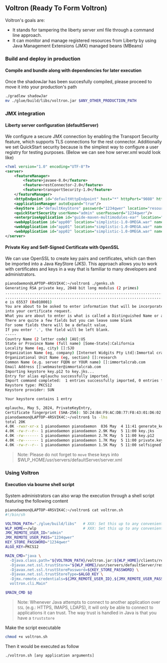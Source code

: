 ## Voltron (Ready To Form Voltron)
Voltron's goals are:
- It stands for tampering the liberty server xml file through a command line approach.
- It can monitor and manage registered resources from Liberty by using Java Management Extensions (JMX) managed beans (MBeans)

### Build and deploy in production
#### Compile and bundle along with dependencies for later execution
Once the shadowJar has been succesfully compiled, please proceed to move it into your production's path
```sh
./gradlew shadowJar
mv ./glue/build/libs/voltron.jar $ANY_OTHER_PRODUCTION_PATH
```

### JMX integration
#### Liberty server configuration (defaultServer)
We configure a secure JMX connection by enabling the Transport Security feature, which supports TLS connections for the rest connector. Additionally we set QuickStart security because is the simplest way to configure a user registry for testing purposes. (Below we can see how server.xml would look like)
```xml
<?xml version="1.0" encoding="UTF-8"?>
<server>
    <featureManager>
        <feature>javaee-8.0</feature>
        <feature>restConnector-2.0</feature>
        <feature>transportSecurity-1.0</feature>
    </featureManager>
    <httpEndpoint id="defaultHttpEndpoint" host="*" httpPort="9080" httpsPort="9443"/>
    <applicationManager autoExpand="true"/>
    <keyStore id="defaultKeyStore" password="1234qwer" location="resources/security/key.p12"/>
    <quickStartSecurity userName="admin" userPassword="1234qwer"/>
    <enterpriseApplication id="guide-maven-multimodules-ear" location="guide-maven-multimodules-ear.ear" name="guide-maven-multimodules-ear"/>
    <webApplication id="app00" location="simplistic-1.0-OMEGA.war" name="app00" contextRoot="pocland00"/>
    <webApplication id="app01" location="simplistic-1.0-OMEGA.war" name="app01" contextRoot="pocland01"/>
    <webApplication id="app02" location="simplistic-1.0-OMEGA.war" name="app02" contextRoot="pocland02"/>
</server>
```

#### Private Key and Self-Signed Certificate with OpenSSL
We can use OpenSSL to create key pairs and certificates, which can then be imported into a Java KeyStore (JKS). This approach allows you to work with certificates and keys in a way that is familiar to many developers and administrators.
```sh
pianodaemon@LAPTOP-4RSVIK4C:~/voltron$ ./genks.sh
Generating RSA private key, 2048 bit long modulus (2 primes)
.............................................................................+++++
...............................................................................................................+++++
e is 65537 (0x010001)
You are about to be asked to enter information that will be incorporated
into your certificate request.
What you are about to enter is what is called a Distinguished Name or a DN.
There are quite a few fields but you can leave some blank
For some fields there will be a default value,
If you enter '.', the field will be left blank.
-----
Country Name (2 letter code) [AU]:US
State or Province Name (full name) [Some-State]:California
Locality Name (eg, city) []:SJO
Organization Name (eg, company) [Internet Widgits Pty Ltd]:Immortal crab systems
Organizational Unit Name (eg, section) []:research
Common Name (e.g. server FQDN or YOUR name) []:immortalcrab.com
Email Address []:webmaster@immortalcrab.com
Importing keystore key.p12 to key.jks...
Entry for alias eplauchu successfully imported.
Import command completed:  1 entries successfully imported, 0 entries failed or cancelled
Keystore type: PKCS12
Keystore provider: SUN

Your keystore contains 1 entry

eplauchu, May 5, 2024, PrivateKeyEntry,
Certificate fingerprint (SHA-256): 5D:24:B4:F9:AC:DB:77:F8:43:01:D6:02:20:57:DC:C9:EC:9D:57:08:3D:8C:DF:4C:33:8C:A2:4A:AC:60:3D:CD
pianodaemon@LAPTOP-4RSVIK4C:~/voltron$ ls -lhs
total 20K
4.0K -rwxr-xr-x 1 pianodaemon pianodaemon  836 May  4 11:41 generate_key_store.sh
4.0K -rw-r--r-- 1 pianodaemon pianodaemon 2.9K May  5 11:00 key.jks
4.0K -rw------- 1 pianodaemon pianodaemon 2.7K May  5 11:00 key.p12
4.0K -rw------- 1 pianodaemon pianodaemon 1.7K May  5 11:00 private.key
4.0K -rw-r--r-- 1 pianodaemon pianodaemon 1.5K May  5 11:00 selfsigned.crt
```
> Note: Please do not forget to `move` these keys into $WLP_HOME/usr/servers/defaultServer/server.xml

### Using Voltron
#### Execution via bourne shell script
System administrators can also wrap the execution through a shell script featuring the following content
```sh
pianodaemon@LAPTOP-4RSVIK4C:~/voltron$ cat voltron.sh
#!/bin/sh

VOLTRON_PATH="./glue/build/libs"   # XXX: Set this up to any convenient path of yours
WLP_HOME=~/wlp                     # XXX: Set this up to any convenient path of yours
JMX_REMOTE_USER_ID="admin"
JMX_REMOTE_USER_PASS="1234qwer"
KEY_STORE_PASSWORD="1234qwer"
ALGO_KEY=PKCS12

MAIN_CMD="java \
  -Djava.class.path="${VOLTRON_PATH}/voltron.jar:${WLP_HOME}/clients/restConnector.jar" \
  -Djavax.net.ssl.trustStore="${WLP_HOME}/usr/servers/defaultServer/resources/security/key.p12" \
  -Djavax.net.ssl.trustStorePassword=${KEY_STORE_PASSWORD} \
  -Djavax.net.ssl.trustStoreType=$ALGO_KEY \
  -Djmx.remote.credentials=${JMX_REMOTE_USER_ID},${JMX_REMOTE_USER_PASS} \
  voltron.cli.Main"

$MAIN_CMD $@
```
> Note: Whenever Java attempts to connect to another application over `SSL` (e.g.: HTTPS, IMAPS, LDAPS), it will only be able to connect to applications it can trust.  The way trust is handled in Java is that you have a `truststore`

Make the script executable
```sh
chmod +x voltron.sh
```

Then it would be executed as follow
```sh
./voltron.sh [any application arguments]
```
